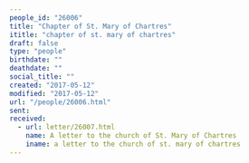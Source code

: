 ```yaml
---
people_id: "26006"
title: "Chapter of St. Mary of Chartres"
ititle: "chapter of st. mary of chartres"
draft: false
type: "people"
birthdate: ""
deathdate: ""
social_title: ""
created: "2017-05-12"
modified: "2017-05-12"
url: "/people/26006.html"
sent:
received:
  - url: letter/26007.html
    name: A letter to the church of St. Mary of Chartres
    iname: a letter to the church of st. mary of chartres
---
```

